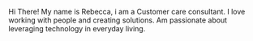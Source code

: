 Hi There!
My name is Rebecca, i am a Customer care consultant.
I love working with people and creating solutions.
Am passionate about leveraging technology in everyday living.
